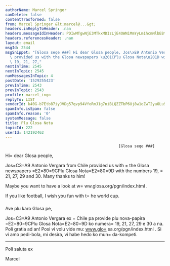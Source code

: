 ```yaml
---
authorName: Marcel Springer
canDelete: false
contentTrasformed: false
from: Marcel Springer &lt;marcel@...&gt;
headers.inReplyToHeader: .nan
headers.messageIdInHeader: PDIwMTgwNjE3MTkxMDIzLjE4OWNiMmYyLm1hcmNlbEBtc3ByaW5nZXIuZGU+
headers.referencesHeader: .nan
layout: email
msgId: 2544
msgSnippet: "[Glosa seqe ###] Hi dear Glosa people, Jos\xE9 Antonio Vergara from Chile\
  \ provided us with the Glosa newspapers \u201CPlu Glosa Nota\u201D with the numbers\
  \ 19, 21, 27,"
nextInTime: 2545
nextInTopic: 2545
numMessagesInTopic: 4
postDate: '1529255423'
prevInTime: 2543
prevInTopic: 2543
profile: marcel_ingo
replyTo: LIST
senderId: k40G-b7Etb87iyJVDg57qvp94VfoRmJ1g7niBLQZZTbP6Uj8w1oZwT2yuOLu9XZy61Sg1j99BEuLJaAmCB42BJyGKzAXp-PyHCaIaA
spamInfo.isSpam: false
spamInfo.reason: '0'
systemMessage: false
title: Plu Glosa Nota
topicId: 222
userId: 142192462
---
```



                                                      [Glosa seqe ###]

Hi=
 dear Glosa people,

Jos=C3=A9 Antonio Vergara from Chile provided us with =
the Glosa newspapers
=E2=80=9CPlu Glosa Nota=E2=80=9D with the numbers 19, =
21, 27, 29 and 30.
Many thanks to him! 

Maybe you want to have a look at w=
ww.glosa.org/pgn/index.html . 

If you like football, I wish you fun with t=
he world cup. 


###

Ave plu karo Glosa pe,

Jos=C3=A9 Antonio Vergara ex =
Chile pa provide plu nova-papira =E2=80=9CPlu Glosa
Nota=E2=80=9D ko numera=
 19, 21, 27, 29 e 30 a na. Poli gratia ad an!
Posi vi volu vide mu: www.glo=
sa.org/pgn/index.html .
Si vi amo pedi-bola, mi desira, vi habe hedo ko mun=
da-kompeti.

---

Poli saluta ex

Marcel


